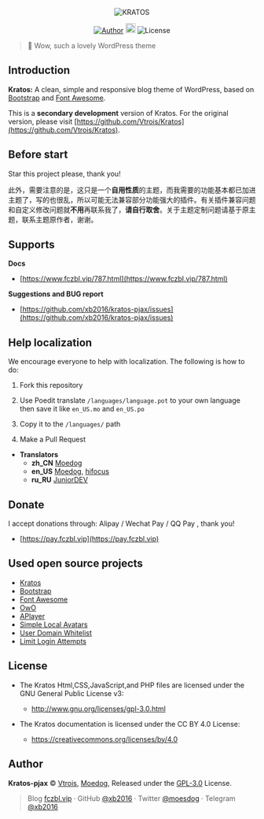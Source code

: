 <p align="center">
<img src="https://img.fczbl.vip/images/2018/10/21/kratos-demo.jpg" alt="KRATOS">
</p>

<p align="center">
<a href="https://www.fczbl.vip"><img alt="Author" src="https://img.shields.io/badge/Author-Moedog-blue.svg?style=flat-square"></a>
<a href="https://github.com/xb2016/kratos-pjax/releases"><img alt="Version" height="20" src="https://badge.fury.io/gh/xb2016%2Fkratos-pjax.svg"></a>
<img alt="License" src="https://img.shields.io/badge/license-GPL3-red.svg"/>
</p>

 > :icecream: Wow, such a lovely WordPress theme

## Introduction

**Kratos:** A clean, simple and responsive blog theme of WordPress, based on [Bootstrap](https://github.com/twbs/bootstrap) and [Font Awesome](https://github.com/FortAwesome/Font-Awesome).

This is a **secondary development** version of Kratos. For the original version, please visit [https://github.com/Vtrois/Kratos](https://github.com/Vtrois/Kratos).

## Before start

Star this project please, thank you!

此外，需要注意的是，这只是一个**自用性质**的主题，而我需要的功能基本都已加进主题了，写的也很乱，所以可能无法兼容部分功能强大的插件。有关插件兼容问题和自定义修改问题就**不用**再联系我了，**请自行取舍**。关于主题定制问题请基于原主题，联系主题原作者，谢谢。

## Supports

**Docs**
- [https://www.fczbl.vip/787.html](https://www.fczbl.vip/787.html)

**Suggestions and BUG report**
- [https://github.com/xb2016/kratos-pjax/issues](https://github.com/xb2016/kratos-pjax/issues)

## Help localization

We encourage everyone to help with localization. The following is how to do:

1. Fork this repository

2. Use Poedit translate ````/languages/language.pot```` to your own language then save it like ````en_US.mo```` and ````en_US.po````

3. Copy it to the ````/languages/```` path

4. Make a Pull Request

- **Translators**
  - **zh_CN** [Moedog](https://github.com/xb2016)
  - **en_US** [Moedog](https://github.com/xb2016), [hifocus](https://github.com/hifocus)
  - **ru_RU** [JuniorDEV](https://github.com/jun-dev)

## Donate

I accept donations through: Alipay / Wechat Pay / QQ Pay , thank you!

- [https://pay.fczbl.vip](https://pay.fczbl.vip)

## Used open source projects

- [Kratos](https://github.com/Vtrois/Kratos)
- [Bootstrap](https://github.com/twbs/bootstrap)
- [Font Awesome](https://github.com/FortAwesome/Font-Awesome)
- [OwO](https://github.com/diygod/owo)
- [APlayer](https://github.com/MoePlayer/APlayer)
- [Simple Local Avatars](https://wordpress.org/plugins/simple-local-avatars/)
- [User Domain Whitelist](https://wordpress.org/plugins/user-domain-whitelist/)
- [Limit Login Attempts](https://wordpress.org/plugins/WP-UserAgent/)

## License

- The Kratos Html,CSS,JavaScript,and PHP files are licensed under the GNU General Public License v3:
  - http://www.gnu.org/licenses/gpl-3.0.html

- The Kratos documentation is licensed under the CC BY 4.0 License:
  - https://creativecommons.org/licenses/by/4.0

## Author

**Kratos-pjax** © [Vtrois](https://github.com/Vtrois), [Moedog](https://github.com/xb2016), Released under the [GPL-3.0](./LICENSE) License.<br>

> Blog [fczbl.vip](https://www.fczbl.vip) · GitHub [@xb2016](https://github.com/xb2016) · Twitter [@moesdog](https://twitter.com/moesdog) · Telegram [@xb2016](https://t.me/xb2016)
